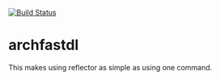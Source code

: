 [![Build Status](https://travis-ci.org/jmfgdev/archfastdl.svg?branch=master)](https://travis-ci.org/jmfgdev/archfastdl)
# archfastdl
This makes using reflector as simple as using one command.
